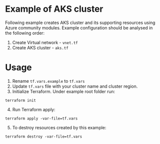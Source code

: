 # Example of AKS cluster
Following example creates AKS cluster and its supporting resources using Azure community modules.
Example configuration should be analysed in the following order:
1. Create Virtual network - `vnet.tf`
2. Create AKS cluster - `aks.tf`

# Usage
1. Rename `tf.vars.example` to `tf.vars`
2. Update `tf.vars` file with your cluster name and cluster region.
3. Initialize Terraform. Under example root folder run:
```
terraform init
```
4. Run Terraform apply:
```
terraform apply -var-file=tf.vars
```
5. To destroy resources created by this example:
```
terraform destroy -var-file=tf.vars
```